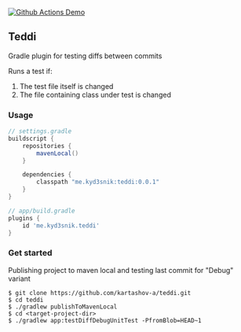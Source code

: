 [![Github Actions Demo](https://github.com/kartashov-a/teddi/actions/workflows/github-actions-demo.yml/badge.svg)](https://github.com/kartashov-a/teddi/actions/workflows/github-actions-demo.yml)

## Teddi

Gradle plugin for testing diffs between commits

Runs a test if:

1) The test file itself is changed
2) The file containing class under test is changed

### Usage

```groovy
// settings.gradle
buildscript {
    repositories {
        mavenLocal()
    }

    dependencies {
        classpath "me.kyd3snik:teddi:0.0.1"
    }
}
```

```groovy
// app/build.gradle
plugins {
    id 'me.kyd3snik.teddi'
}
```

### Get started

Publishing project to maven local and testing last commit for "Debug" variant

```console
$ git clone https://github.com/kartashov-a/teddi.git
$ cd teddi
$ ./gradlew publishToMavenLocal
$ cd <target-project-dir>
$ ./gradlew app:testDiffDebugUnitTest -PfromBlob=HEAD~1
```
